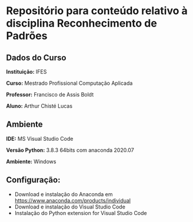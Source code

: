 # Repositório para conteúdo relativo à disciplina Reconhecimento de Padrões

## Dados do Curso
**Instituição:** IFES

**Curso:** Mestrado Profissional Computação Aplicada

**Professor:** Francisco de Assis Boldt

**Aluno:** Arthur Chisté Lucas

## Ambiente
**IDE:** MS Visual Studio Code

**Versão Python:** 3.8.3 64bits com anaconda 2020.07

**Ambiente:** Windows

## Configuração:

* Download e instalação do Anaconda em https://www.anaconda.com/products/individual
* Download e instalação do Visual Studio Code
* Instalação do Python extension for Visual Studio Code